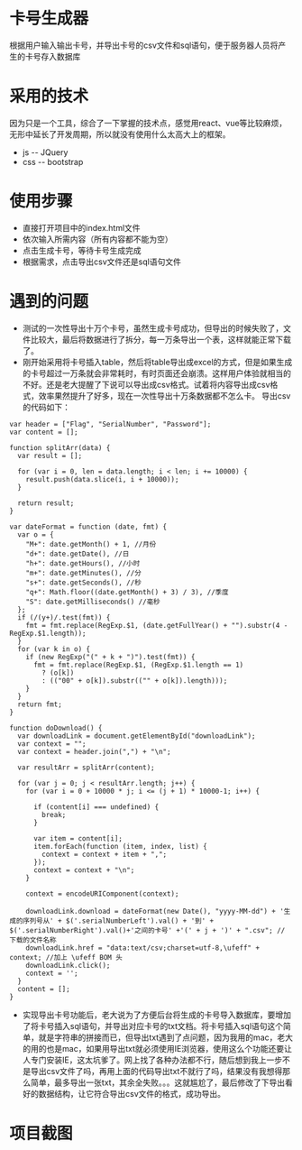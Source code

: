 # 卡号生成器
根据用户输入输出卡号，并导出卡号的csv文件和sql语句，便于服务器人员将产生的卡号存入数据库
# 采用的技术
因为只是一个工具，综合了一下掌握的技术点，感觉用react、vue等比较麻烦，无形中延长了开发周期，所以就没有使用什么太高大上的框架。
- js -- JQuery
- css -- bootstrap
# 使用步骤
- 直接打开项目中的index.html文件
- 依次输入所需内容（所有内容都不能为空）
- 点击生成卡号，等待卡号生成完成
- 根据需求，点击导出csv文件还是sql语句文件
# 遇到的问题
- 测试的一次性导出十万个卡号，虽然生成卡号成功，但导出的时候失败了，文件比较大，最后将数据进行了拆分，每一万条导出一个表，这样就能正常下载了。
- 刚开始采用将卡号插入table，然后将table导出成excel的方式，但是如果生成的卡号超过一万条就会非常耗时，有时页面还会崩溃。这样用户体验就相当的不好。还是老大提醒了下说可以导出成csv格式。试着将内容导出成csv格式，效率果然提升了好多，现在一次性导出十万条数据都不怎么卡。
导出csv的代码如下：
```
var header = ["Flag", "SerialNumber", "Password"];
var content = [];

function splitArr(data) {
  var result = [];

  for (var i = 0, len = data.length; i < len; i += 10000) {
    result.push(data.slice(i, i + 10000));
  }

  return result;
}

var dateFormat = function (date, fmt) {
  var o = {
    "M+": date.getMonth() + 1, //月份
    "d+": date.getDate(), //日
    "h+": date.getHours(), //小时
    "m+": date.getMinutes(), //分
    "s+": date.getSeconds(), //秒
    "q+": Math.floor((date.getMonth() + 3) / 3), //季度
    "S": date.getMilliseconds() //毫秒
  };
  if (/(y+)/.test(fmt)) {
    fmt = fmt.replace(RegExp.$1, (date.getFullYear() + "").substr(4 - RegExp.$1.length));
  }
  for (var k in o) {
    if (new RegExp("(" + k + ")").test(fmt)) {
      fmt = fmt.replace(RegExp.$1, (RegExp.$1.length == 1)
        ? (o[k])
        : (("00" + o[k]).substr(("" + o[k]).length)));
    }
  }
  return fmt;
}

function doDownload() {
  var downloadLink = document.getElementById("downloadLink");
  var context = "";
  var context = header.join(",") + "\n";

  var resultArr = splitArr(content);

  for (var j = 0; j < resultArr.length; j++) {
    for (var i = 0 + 10000 * j; i <= (j + 1) * 10000-1; i++) {

      if (content[i] === undefined) {
        break;
      }

      var item = content[i];
      item.forEach(function (item, index, list) {
        context = context + item + ",";
      });
      context = context + "\n";
    }

    context = encodeURIComponent(context);

    downloadLink.download = dateFormat(new Date(), "yyyy-MM-dd") + '生成的序列号从' + $('.serialNumberLeft').val() + '到' + $('.serialNumberRight').val()+'之间的卡号' +'(' + j + ')' + ".csv"; // 下载的文件名称
    downloadLink.href = "data:text/csv;charset=utf-8,\ufeff" + context; //加上 \ufeff BOM 头
    downloadLink.click();
    context = '';
  }
  content = [];
}

```
- 实现导出卡号功能后，老大说为了方便后台将生成的卡号导入数据库，要增加了将卡号插入sql语句，并导出对应卡号的txt文档。将卡号插入sql语句这个简单，就是字符串的拼接而已，但导出txt遇到了点问题，因为我用的mac，老大的用的也是mac，如果用导出txt就必须使用IE浏览器，使用这么个功能还要让人专门安装IE，这太坑爹了。网上找了各种办法都不行，随后想到我上一步不是导出csv文件了吗，再用上面的代码导出txt不就行了吗，结果没有我想得那么简单，最多导出一张txt，其余全失败。。。这就尴尬了，最后修改了下导出看好的数据结构，让它符合导出csv文件的格式，成功导出。
# 项目截图

